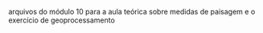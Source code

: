 arquivos do módulo 10 para a aula teórica sobre medidas de paisagem e o exercício de geoprocessamento
